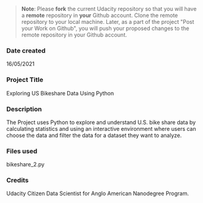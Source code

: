 >**Note**: Please **fork** the current Udacity repository so that you will have a **remote** repository in **your** Github account. Clone the remote repository to your local machine. Later, as a part of the project "Post your Work on Github", you will push your proposed changes to the remote repository in your Github account.

### Date created
16/05/2021

### Project Title
Exploring US Bikeshare Data Using Python

### Description
The Project uses Python to explore and understand U.S. bike share data by calculating statistics and using an interactive environment where users can choose the data and filter the data for a dataset they want to analyze.

### Files used
bikeshare_2.py

### Credits
Udacity Citizen Data Scientist for Anglo American Nanodegree Program.
